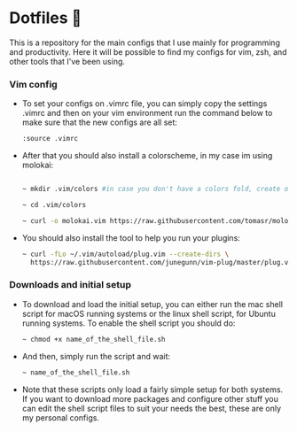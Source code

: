 # Dotfiles 🦉 

This is a repository for the main configs that I use mainly for programming and productivity. Here it will be possible to find my configs for vim, zsh, and other tools that I've been using.

### Vim config
* To set your configs on .vimrc file, you can simply copy the settings .vimrc and then on your vim environment run the command below to make sure that the new configs are all set:
  ```bash
  :source .vimrc
  ```
* After that you should also install a colorscheme, in my case im using molokai:
  ```bash
  
  ~ mkdir .vim/colors #in case you don't have a colors fold, create one inside .vim fold
  
  ~ cd .vim/colors
  
  ~ curl -o molokai.vim https://raw.githubusercontent.com/tomasr/molokai/master/colors/molokai.vim
  ```
* You should also install the tool to help you run your plugins:
  ```bash
  ~ curl -fLo ~/.vim/autoload/plug.vim --create-dirs \
    https://raw.githubusercontent.com/junegunn/vim-plug/master/plug.vim
  ```
### Downloads and initial setup 
* To download and load the initial setup, you can either run the mac shell script for macOS running systems or the linux shell script, for Ubuntu running systems. To enable the shell script you should do:
  ```bash
  ~ chmod +x name_of_the_shell_file.sh
  ```
* And then, simply run the script and wait:
  ```bash
  ~ name_of_the_shell_file.sh 
  ```
* Note that these scripts only load a fairly simple setup for both systems. If you want to download more packages and configure other stuff you can edit the shell script files to suit your needs the best, these are only my personal configs.
